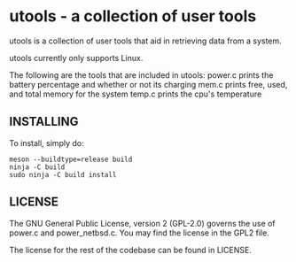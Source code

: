 utools - a collection of user tools
===================================

utools is a collection of user tools that aid in retrieving data from a system. 

utools currently only supports Linux.

The following are the tools that are included in utools: 
	power.c		prints the battery percentage and whether or not its charging
	mem.c		prints free, used, and total memory for the system
	temp.c  	prints the cpu's temperature

INSTALLING
----------

To install, simply do:

    meson --buildtype=release build
    ninja -C build
    sudo ninja -C build install

LICENSE
-------
The GNU General Public License, version 2 (GPL-2.0) governs the use of power.c and power_netbsd.c. You may find the license in the GPL2 file. 

The license for the rest of the codebase can be found in LICENSE.

